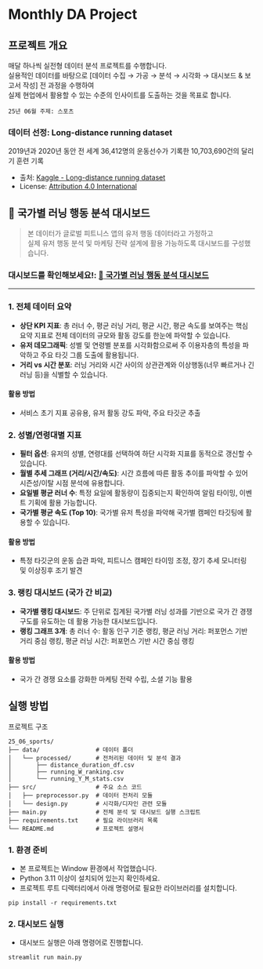 # Monthly DA Project

## 프로젝트 개요

매달 하나씩 실전형 데이터 분석 프로젝트를 수행합니다.  
실용적인 데이터를 바탕으로 [데이터 수집 → 가공 → 분석 → 시각화 → 대시보드 & 보고서 작성] 전 과정을 수행하여  
실제 현업에서 활용할 수 있는 수준의 인사이트를 도출하는 것을 목표로 합니다.

```
25년 06월 주제: 스포츠
```

### 데이터 선정: Long-distance running dataset

2019년과 2020년 동안 전 세계 36,412명의 운동선수가 기록한 10,703,690건의 달리기 훈련 기록
- 출처: [Kaggle - Long-distance running dataset](https://www.kaggle.com/datasets/mexwell/long-distance-running-dataset/data)
- License: [Attribution 4.0 International](https://creativecommons.org/licenses/by/4.0/)

## 🏃 국가별 러닝 행동 분석 대시보드

> 본 데이터가 글로벌 피트니스 앱의 유저 행동 데이터라고 가정하고  
> 실제 유저 행동 분석 및 마케팅 전략 설계에 활용 가능하도록 대시보드를 구성했습니다.

### **대시보드를 확인해보세요!**: [🏃 국가별 러닝 행동 분석 대시보드](https://pgnu10-25-06-sports-main-rvk1fu.streamlit.app/)

---

### 1. 전체 데이터 요약
- **상단 KPI 지표**: 총 러너 수, 평균 러닝 거리, 평균 시간, 평균 속도를 보여주는 핵심 요약 지표로 전체 데이터의 규모와 활동 강도를 한눈에 파악할 수 있습니다.
- **유저 데모그래픽**: 성별 및 연령별 분포를 시각화함으로써 주 이용자층의 특성을 파악하고 주요 타깃 그룹 도출에 활용됩니다.
- **거리 vs 시간 분포**: 러닝 거리와 시간 사이의 상관관계와 이상행동(너무 빠르거나 긴 러닝 등)을 식별할 수 있습니다.
#### 활용 방법
- 서비스 초기 지표 공유용, 유저 활동 강도 파악, 주요 타깃군 추출

### 2. 성별/연령대별 지표
- **필터 옵션**: 유저의 성별, 연령대를 선택하여 하단 시각화 지표를 동적으로 갱신할 수 있습니다.
- **월별 추세 그래프 (거리/시간/속도)**: 시간 흐름에 따른 활동 추이를 파악할 수 있어 시즌성/이탈 시점 분석에 유용합니다.
- **요일별 평균 러너 수**: 특정 요일에 활동량이 집중되는지 확인하여 알림 타이밍, 이벤트 기획에 활용 가능합니다.
- **국가별 평균 속도 (Top 10)**: 국가별 유저 특성을 파악해 국가별 캠페인 타깃팅에 활용할 수 있습니다.
#### 활용 방법
- 특정 타깃군의 운동 습관 파악, 피트니스 캠페인 타이밍 조정, 장기 추세 모니터링 및 이상징후 조기 발견

### 3. 랭킹 대시보드 (국가 간 비교)
- **국가별 랭킹 대시보드**: 주 단위로 집계된 국가별 러닝 성과를 기반으로 국가 간 경쟁 구도를 유도하는 데 활용 가능한 대시보드입니다.
- **랭킹 그래프 3개**: 총 러너 수: 활동 인구 기준 랭킹, 평균 러닝 거리: 퍼포먼스 기반 거리 중심 랭킹, 평균 러닝 시간: 퍼포먼스 기반 시간 중심 랭킹
#### 활용 방법
- 국가 간 경쟁 요소를 강화한 마케팅 전략 수립, 소셜 기능 활용

## 실행 방법

프로젝트 구조
```
25_06_sports/
├── data/                # 데이터 폴더
│   └── processed/       # 전처리된 데이터 및 분석 결과
│       ├── distance_duration_df.csv
│       ├── running_W_ranking.csv
│       └── running_Y_M_stats.csv
├── src/                 # 주요 소스 코드
│   ├── preprocessor.py  # 데이터 전처리 모듈
│   └── design.py        # 시각화/디자인 관련 모듈
├── main.py              # 전체 분석 및 대시보드 실행 스크립트
├── requirements.txt     # 필요 라이브러리 목록
└── README.md            # 프로젝트 설명서
```

### 1. 환경 준비  
- 본 프로젝트는 Window 환경에서 작업했습니다.
- Python 3.11 이상이 설치되어 있는지 확인하세요.
- 프로젝트 루트 디렉터리에서 아래 명령어로 필요한 라이브러리를 설치합니다.  
```
pip install -r requirements.txt
```

### 2. 대시보드 실행
- 대시보드 실행은 아래 명령어로 진행합니다.
```
streamlit run main.py
```


